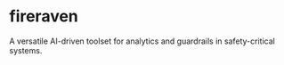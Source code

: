 # fireraven

A versatile AI-driven toolset for analytics and guardrails in safety-critical systems.
